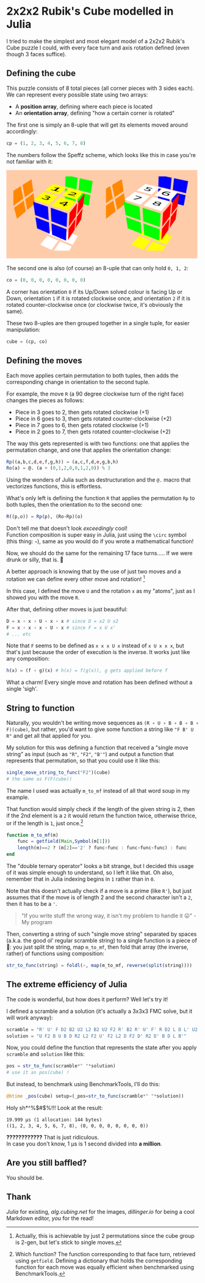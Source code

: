 # 2x2x2 Rubik's Cube modelled in Julia

I tried to make the simplest and most elegant model of a 2x2x2 Rubik's Cube puzzle I could, with every face turn and axis rotation defined (even though 3 faces suffice).

## Defining the cube

This puzzle consists of 8 total pieces (all corner pieces with 3 sides each).  
We can represent every possible state using two arrays:  
- A **position array**, defining where each piece is located
- An **orientation array**, defining "how a certain corner is rotated"

The first one is simply an 8-uple that will get its elements moved around accordingly:
```julia
cp = (1, 2, 3, 4, 5, 6, 7, 8)
```
The numbers follow the Speffz scheme, which looks like this in case you're not familiar with it:

![Image describing Speffz scheme, UBL UBR UFR UFL DFL DFR DBR DBL](img/speffz.png)

The second one is also (of course) an 8-uple that can only hold `0, 1, 2`:
```julia
co = (0, 0, 0, 0, 0, 0, 0, 0)
```

A corner has orientation `0` if its Up/Down solved colour is facing Up or Down, orientation `1` if it is rotated clockwise once, and orientation `2` if it is rotated counter-clockwise once (or clockwise twice, it's obviously the same).

These two 8-uples are then grouped together in a single tuple, for easier manipulation:

```julia
cube = (cp, co)
```

## Defining the moves

Each move applies certain permutation to both tuples, then adds the corresponding change in orientation to the second tuple.

For example, the move `R` (a 90 degree clockwise turn of the right face) changes the pieces as follows:

- Piece in 3 goes to 2, then gets rotated clockwise (+1)
- Piece in 6 goes to 3, then gets rotated counter-clockwise (+2)
- Piece in 7 goes to 6, then gets rotated clockwise (+1)
- Piece in 2 goes to 7, then gets rotated counter-clockwise (+2)

The way this gets represented is with two functions: one that applies the permutation change, and one that applies the orientation change:

```julia
Rp((a,b,c,d,e,f,g,h)) = (a,c,f,d,e,g,b,h)
Ro(a) = @. (a + (0,1,2,0,0,1,2,0)) % 3
```

Using the wonders of Julia such as destructuration and the `@.` macro that vectorizes functions, this is effortless.

What's only left is defining the function `R` that applies the permutation `Rp` to both tuples, then the orientation `Ro` to the second one:

```julia
R((p,o)) = Rp(p), (Ro∘Rp)(o)
```

Don't tell me that doesn't look _exceedingly_ cool!  
Function composition is super easy in Julia, just using the `\circ` symbol (this thing: `∘`), same as you would do if you wrote a mathematical function!

Now, we should do the same for the remaining 17 face turns..... If we were drunk or silly, that is. 🍻

A better approach is knowing that by the use of just two moves and a rotation we can define every other move and rotation! [^1]

[^1]: Actually, this is achievable by just 2 permutations since the cube group is 2-gen, but let's stick to single moves.

In this case, I defined the move `U` and the rotation `x` as my "atoms", just as I showed you with the move `R`.  

After that, defining other moves is just beautiful:

```julia
D = x ∘ x ∘ U ∘ x ∘ x # since D = x2 U x2
F = x ∘ x ∘ x ∘ U ∘ x # since F = x U x'
# ... etc
```

Note that `F` seems to be defined as `x x x U x` instead of `x U x x x`, but that's just because the order of execution is the inverse. It works just like any composition:

```julia
h(x) = (f ∘ g)(x) # h(x) = f(g(x)), g gets applied before f
```

What a charm! Every single move and rotation has been defined without a single 'sigh'.

## String to function

Naturally, you wouldn't be writing move sequences as `(R ∘ U ∘ B ∘ B ∘ B ∘ F)(cube)`, but rather, you'd want to give some function a string like `"F B' U R"` and get all that applied for you.

My solution for this was defining a function that received a "single move string" as input (such as `"R"`, `"F2"`, `"B'"`) and output a function that represents that permutation, so that you could use it like this:

```julia
single_move_string_to_func("F2")(cube)
# the same as F(F(cube))
```

The name I used was actually `m_to_mf` instead of all that word soup in my example.

That function would simply check if the length of the given string is 2, then if the 2nd element is a `2` it would return the function twice, otherwise thrice, or if the length is `1`, just once.[^2]

[^2]: Which function? The function corresponding to that face turn, retrieved using `getfield`. Defining a dictionary that holds the corresponding function for each move was equally efficient when benchmarked using BenchmarkTools.

```julia
function m_to_mf(m)
    func = getfield(Main,Symbol(m[1]))
    length(m)==2 ? (m[2]=='2' ? func∘func : func∘func∘func) : func
end
```

The "double ternary operator" looks a bit strange, but I decided this usage of it was simple enough to understand, so I left it like that. Oh also, remember that in Julia indexing begins in `1` rather than in `0`.

Note that this doesn't actually check if a move is a prime (like `R'`), but just assumes that if the move is of length 2 and the second character isn't a `2`, then it has to be a `'`.

>"If you write stuff the wrong way, it isn't my problem to handle it 😛"
> -My program

Then, converting a string of such "single move string" separated by spaces (a.k.a. the good ol' regular scramble string) to a single function is a piece of 🍰: you just split the string, map `m_to_mf`, then fold that array (the inverse, rather) of functions using composition:

```julia
str_to_func(string) = foldl(∘, map(m_to_mf, reverse(split(string))))
```

## The extreme efficiency of Julia

The code is wonderful, but how does it perform? Well let's try it!

I defined a scramble and a solution (it's actually a 3x3x3 FMC solve, but it will work anyway):

```julia
scramble = "R' U' F D2 B2 U2 L2 B2 U2 F2 R' B2 R' U' F' R D2 L D L' U2 F R' U' F"
solution = "U F2 B U B D R2 L2 F2 U' F2 L2 D F2 D' R2 D' B D L B'"
```

Now, you could define the function that represents the state after you apply `scramble` and `solution` like this:

```julia
pos = str_to_func(scramble*" "*solution)
# use it as pos(cube) !
```

But instead, to benchmark using BenchmarkTools, I'll do this:

```julia
@btime _pos(cube) setup=(_pos=str_to_func(scramble*" "*solution))
```

Holy sh*^%$#$%!!! Look at the result:

```
19.999 μs (1 allocation: 144 bytes)
((1, 2, 3, 4, 5, 6, 7, 8), (0, 0, 0, 0, 0, 0, 0, 0))
```

**????????????** That is just ridiculous.  
In case you don't know, 1 μs is 1 second divided into **a million**.

## Are you still baffled?

You should be.

## Thank

_Julia_ for existing, _alg.cubing.net_ for the images, _dillinger.io_ for being a cool Markdown editor, _you_ for the read!
